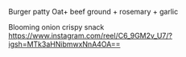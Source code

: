 Burger patty
Oat+ beef ground + rosemary + garlic

Blooming onion crispy snack
https://www.instagram.com/reel/C6_9GM2v_U7/?igsh=MTk3aHNibmwxNnA4OA==